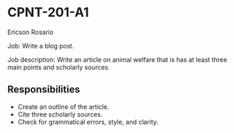 # CPNT-201-A1
Ericson Rosario 

Job: Write a blog post.

Job description: Write an article on animal welfare that is has at least three main points and scholarly sources. 

## Responsibilities 
- Create an outline of the article.
- Cite three scholarly sources.
- Check for grammatical errors, style, and clarity. 
